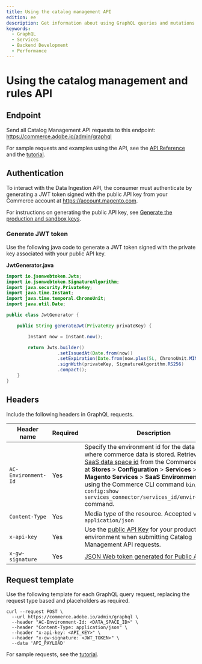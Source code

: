 ```yaml
---
title: Using the catalog management API
edition: ee
description: Get information about using GraphQL queries and mutations to manage channels, policies, and configuration for search and recommendations capabilities.
keywords:
  - GraphQL
  - Services
  - Backend Development
  - Performance
---
```


# Using the catalog management and rules API

## Endpoint

Send all Catalog Management API requests to this endpoint: https://commerce.adobe.io/admin/graphql

<InlineAlert variant="info" slots="text"/>

For sample requests and examples using the API, see the [API Reference](api-reference.md) and the [tutorial](../ccdm-use-case.md).

## Authentication

To interact with the Data Ingestion API, the consumer must authenticate by generating a JWT token signed with the public API key from your Commerce account at https://account.magento.com.

For instructions on generating the public API key, see [Generate the production and sandbox keys](https://experienceleague.adobe.com/en/docs/commerce-merchant-services/user-guides/integration-services/saas#genapikey).

### Generate JWT token

Use the following java code to generate a JWT token signed with the private key associated with your public API key.

**JwtGenerator.java**

```java
import io.jsonwebtoken.Jwts;
import io.jsonwebtoken.SignatureAlgorithm;
import java.security.PrivateKey;
import java.time.Instant;
import java.time.temporal.ChronoUnit;
import java.util.Date;

public class JwtGenerator {

    public String generateJwt(PrivateKey privateKey) {

        Instant now = Instant.now();

        return Jwts.builder()
                   .setIssuedAt(Date.from(now))
                   .setExpiration(Date.from(now.plus(5L, ChronoUnit.MINUTES)))
                   .signWith(privateKey, SignatureAlgorithm.RS256)
                   .compact();
    }
}
```

## Headers

Include the following headers in GraphQL requests.

| Header name        | Required | Description                                                                                                                                                                                                                        |
|--------------------|----------|------------------------------------------------------------------------------------------------------------------------------------------------------------------------------------------------------------------------------------|
|`AC-Environment-Id` | Yes | Specify the environment id for the data space where commerce data is stored. Retrieve the [SaaS data space id](https://experienceleague.adobe.com/en/docs/commerce-merchant-services/user-guides/integration-services/saas#saas-data-space-provisioning) from the Commerce Admin at **Stores** > **Configuration** > **Services** > **Magento Services** > **SaaS Environment**, or using the Commerce CLI command `bin/magento config:show services_connector/services_id/environment_id` command. |
| `Content-Type`     | Yes      | Media type of the resource. Accepted value: `application/json`                                                                                      |
| `x-api-key`        | Yes      | Use the [public API Key](https://experienceleague.adobe.com/en/docs/commerce-merchant-services/user-guides/integration-services/saas#genapikey) for your production environment when submitting Catalog Management API requests.                             |
| `x-gw-signature`   | Yes      | [JSON Web token generated for Public API key](#generate-jwt-token). |

## Request template

Use the following template for each GraphQL query request, replacing the request type based and placeholders as required.

```shell
curl --request POST \
  --url https://commerce.adobe.io/admin/graphql \
  --header "AC-Environment-Id: <DATA_SPACE_ID>" \
  --header "Content-Type: application/json" \
  --header "x-api-key: <API_KEY>" \
  --header "x-gw-signature: <JWT_TOKEN>" \
  --data 'API_PAYLOAD'
```

For sample requests, see the [tutorial](../ccdm-use-case.md).
